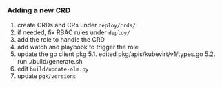 ### Adding a new CRD

1. create CRDs and CRs under `deploy/crds/`
2. if needed, fix RBAC rules under `deploy/`
3. add the role to handle the CRD
4. add watch and playbook to trigger the role
5. update the go client pkg
5.1. edited pkg/apis/kubevirt/v1/types.go
5.2. run ./build/generate.sh
6. edit `build/update-olm.py`
7. update `pgk/versions`
